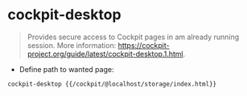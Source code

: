 # cockpit-desktop

> Provides secure access to Cockpit pages in am already running session.
> More information: <https://cockpit-project.org/guide/latest/cockpit-desktop.1.html>.

- Define path to wanted page:

`cockpit-desktop {{/cockpit/@localhost/storage/index.html}}`
